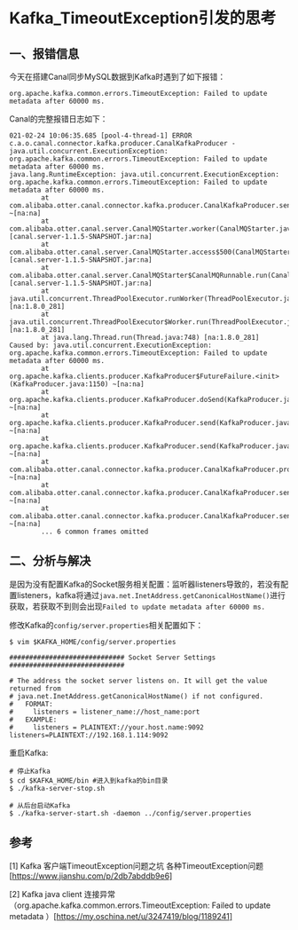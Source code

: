 # Kafka_TimeoutException引发的思考

## 一、报错信息
今天在搭建Canal同步MySQL数据到Kafka时遇到了如下报错：
```log
org.apache.kafka.common.errors.TimeoutException: Failed to update metadata after 60000 ms.
```

Canal的完整报错日志如下：
```log
021-02-24 10:06:35.685 [pool-4-thread-1] ERROR c.a.o.canal.connector.kafka.producer.CanalKafkaProducer - java.util.concurrent.ExecutionException: org.apache.kafka.common.errors.TimeoutException: Failed to update metadata after 60000 ms.
java.lang.RuntimeException: java.util.concurrent.ExecutionException: org.apache.kafka.common.errors.TimeoutException: Failed to update metadata after 60000 ms.
        at com.alibaba.otter.canal.connector.kafka.producer.CanalKafkaProducer.send(CanalKafkaProducer.java:183) ~[na:na]
        at com.alibaba.otter.canal.server.CanalMQStarter.worker(CanalMQStarter.java:185) [canal.server-1.1.5-SNAPSHOT.jar:na]
        at com.alibaba.otter.canal.server.CanalMQStarter.access$500(CanalMQStarter.java:25) [canal.server-1.1.5-SNAPSHOT.jar:na]
        at com.alibaba.otter.canal.server.CanalMQStarter$CanalMQRunnable.run(CanalMQStarter.java:227) [canal.server-1.1.5-SNAPSHOT.jar:na]
        at java.util.concurrent.ThreadPoolExecutor.runWorker(ThreadPoolExecutor.java:1149) [na:1.8.0_281]
        at java.util.concurrent.ThreadPoolExecutor$Worker.run(ThreadPoolExecutor.java:624) [na:1.8.0_281]
        at java.lang.Thread.run(Thread.java:748) [na:1.8.0_281]
Caused by: java.util.concurrent.ExecutionException: org.apache.kafka.common.errors.TimeoutException: Failed to update metadata after 60000 ms.
        at org.apache.kafka.clients.producer.KafkaProducer$FutureFailure.<init>(KafkaProducer.java:1150) ~[na:na]
        at org.apache.kafka.clients.producer.KafkaProducer.doSend(KafkaProducer.java:846) ~[na:na]
        at org.apache.kafka.clients.producer.KafkaProducer.send(KafkaProducer.java:784) ~[na:na]
        at org.apache.kafka.clients.producer.KafkaProducer.send(KafkaProducer.java:671) ~[na:na]
        at com.alibaba.otter.canal.connector.kafka.producer.CanalKafkaProducer.produce(CanalKafkaProducer.java:267) ~[na:na]
        at com.alibaba.otter.canal.connector.kafka.producer.CanalKafkaProducer.send(CanalKafkaProducer.java:260) ~[na:na]
        at com.alibaba.otter.canal.connector.kafka.producer.CanalKafkaProducer.send(CanalKafkaProducer.java:165) ~[na:na]
        ... 6 common frames omitted
```

## 二、分析与解决

是因为没有配置Kafka的Socket服务相关配置：监听器listeners导致的，若没有配置listeners，kafka将通过`java.net.InetAddress.getCanonicalHostName()`进行获取，若获取不到则会出现`Failed to update metadata after 60000 ms.`

修改Kafka的`config/server.properties`相关配置如下：
```shell
$ vim $KAFKA_HOME/config/server.properties

############################# Socket Server Settings #############################

# The address the socket server listens on. It will get the value returned from 
# java.net.InetAddress.getCanonicalHostName() if not configured.
#   FORMAT:
#     listeners = listener_name://host_name:port
#   EXAMPLE:
#     listeners = PLAINTEXT://your.host.name:9092
listeners=PLAINTEXT://192.168.1.114:9092
```

重启Kafka:
```shell
# 停止Kafka
$ cd $KAFKA_HOME/bin #进入到kafka的bin目录 
$ ./kafka-server-stop.sh

# 从后台启动Kafka
$ ./kafka-server-start.sh -daemon ../config/server.properties
```

## 参考
[1] Kafka 客户端TimeoutException问题之坑
各种TimeoutException问题[https://www.jianshu.com/p/2db7abddb9e6]

[2] Kafka java client 连接异常（org.apache.kafka.common.errors.TimeoutException: Failed to update metadata ）[https://my.oschina.net/u/3247419/blog/1189241]